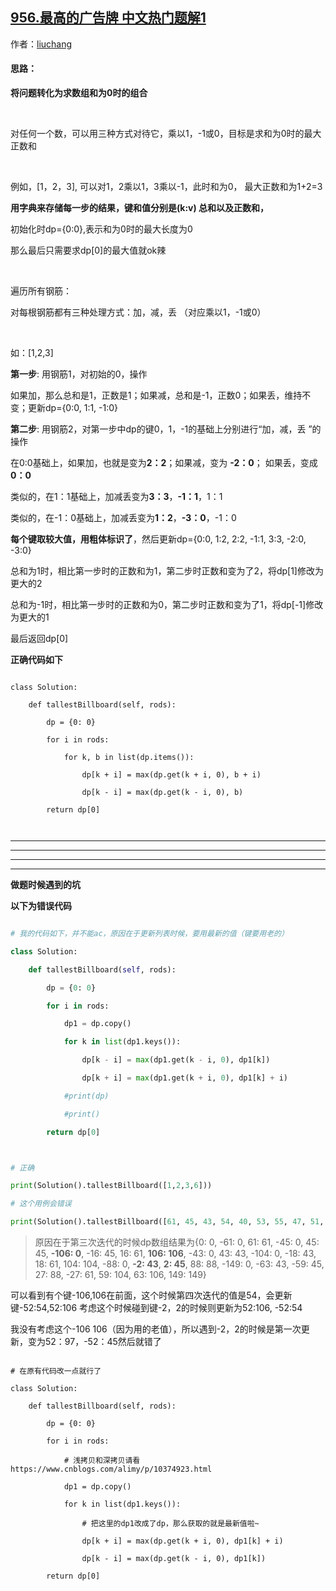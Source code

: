 ## [956.最高的广告牌 中文热门题解1](https://leetcode.cn/problems/tallest-billboard/solutions/100000/yi-quan-ji-ben-mei-shuo-ming-bai-de-zhe-pian-kan-l)

作者：[liuchang](https://leetcode.cn/u/liuchang)

#### 思路：
**将问题转化为求数组和为0时的组合**
&nbsp;
对任何一个数，可以用三种方式对待它，乘以1，-1或0，目标是求和为0时的最大正数和
&nbsp;
例如，[1，2，3], 可以对1，2乘以1，3乘以-1，此时和为0， 最大正数和为1+2=3
**用字典来存储每一步的结果，键和值分别是(k:v) 总和以及正数和，**
初始化时dp={0:0},表示和为0时的最大长度为0
那么最后只需要求dp[0]的最大值就ok辣
&nbsp;
遍历所有钢筋：
对每根钢筋都有三种处理方式：加，减，丢 （对应乘以1，-1或0）
&nbsp;
如：[1,2,3]
**第一步**: 用钢筋1，对初始的0，操作
如果加，那么总和是1，正数是1；如果减，总和是-1，正数0；如果丢，维持不变；更新dp={0:0, 1:1, -1:0}
**第二步**: 用钢筋2，对第一步中dp的键0，1，-1的基础上分别进行“加，减，丢 ”的操作
在0:0基础上，如果加，也就是变为**2：2**；如果减，变为 **-2：0**； 如果丢，变成**0：0**
类似的，在1：1基础上，加减丢变为**3：3**，**-1：1**，1：1
类似的，在-1：0基础上，加减丢变为**1：2**，**-3：0**，-1：0
**每个键取较大值，用粗体标识了**，然后更新dp={0:0, 1:2, 2:2, -1:1, 3:3, -2:0, -3:0} 
总和为1时，相比第一步时的正数和为1，第二步时正数和变为了2，将dp[1]修改为更大的2
总和为-1时，相比第一步时的正数和为0，第二步时正数和变为了1，将dp[-1]修改为更大的1
最后返回dp[0]


**正确代码如下**
```
class Solution:
    def tallestBillboard(self, rods):
        dp = {0: 0}
        for i in rods:
            for k, b in list(dp.items()):
                dp[k + i] = max(dp.get(k + i, 0), b + i)
                dp[k - i] = max(dp.get(k - i, 0), b)
        return dp[0]

```

---------
---------
---------
---------

**做题时候遇到的坑**
**以下为错误代码**
```python
# 我的代码如下，并不能ac，原因在于更新列表时候，要用最新的值（键要用老的）
class Solution:
    def tallestBillboard(self, rods):
        dp = {0: 0}
        for i in rods:
            dp1 = dp.copy()
            for k in list(dp1.keys()):
                dp[k - i] = max(dp1.get(k - i, 0), dp1[k])
                dp[k + i] = max(dp1.get(k + i, 0), dp1[k] + i)
            #print(dp)
            #print()
        return dp[0]

# 正确
print(Solution().tallestBillboard([1,2,3,6])) 
# 这个用例会错误
print(Solution().tallestBillboard([61, 45, 43, 54, 40, 53, 55, 47, 51, 59, 42])) 
```

> 原因在于第三次迭代的时候dp数组结果为{0: 0, -61: 0, 61: 61, -45: 0, 45: 45, **-106: 0**, -16: 45, 16: 61, **106: 106**, -43: 0, 43: 43, -104: 0, -18: 43, 18: 61, 104: 104, -88: 0, **-2: 43**, **2: 45**, 88: 88, -149: 0, -63: 43, -59: 45, 27: 88, -27: 61, 59: 104, 63: 106, 149: 149}

可以看到有个键-106,106在前面，这个时候第四次迭代的值是54，会更新键-52:54,52:106 考虑这个时候碰到键-2，2的时候则更新为52:106, -52:54
我没有考虑这个-106 106（因为用的老值），所以遇到-2，2的时候是第一次更新，变为52：97，-52：45然后就错了

```
# 在原有代码改一点就行了
class Solution:
    def tallestBillboard(self, rods):
        dp = {0: 0}
        for i in rods:
            # 浅拷贝和深拷贝请看https://www.cnblogs.com/alimy/p/10374923.html
            dp1 = dp.copy()
            for k in list(dp1.keys()):
                # 把这里的dp1改成了dp，那么获取的就是最新值啦~
                dp[k + i] = max(dp.get(k + i, 0), dp1[k] + i)
                dp[k - i] = max(dp.get(k - i, 0), dp1[k])
        return dp[0]
```

